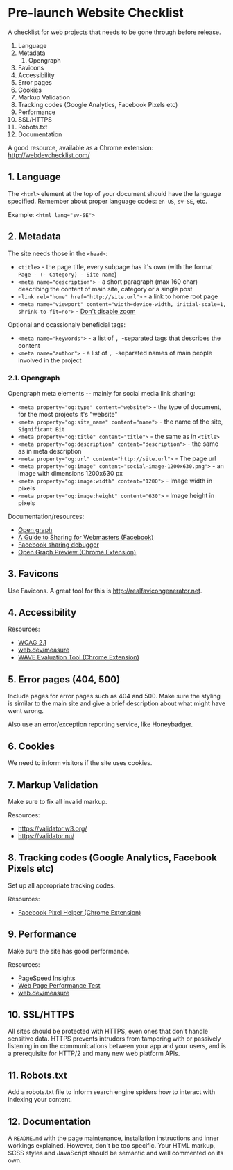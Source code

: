 # Pre-launch Website Checklist
A checklist for web projects that needs to be gone through before release.

1. Language
2. Metadata
    1. Opengraph
3. Favicons
4. Accessibility
5. Error pages
6. Cookies
7. Markup Validation
8. Tracking codes (Google Analytics, Facebook Pixels etc)
9. Performance
10. SSL/HTTPS
11. Robots.txt
12. Documentation

A good resource, available as a Chrome extension: http://webdevchecklist.com/

## 1. Language

The `<html>` element at the top of your document should have the language specified. Remember about proper language codes: `en-US`, `sv-SE`, etc.

Example: `<html lang="sv-SE">`


## 2. Metadata

The site needs those in the `<head>`:

- `<title>` - the page title, every subpage has it's own (with the format `Page - (- Category) - Site name`)
- `<meta name="description">` - a short paragraph (max 160 char) describing the content of main site, category or a single post
- `<link rel="home" href="http://site.url">` - a link to home root page
- `<meta name="viewport" content="width=device-width, initial-scale=1, shrink-to-fit=no">` - [Don't disable zoom](http://adrianroselli.com/2015/10/dont-disable-zoom.html)

Optional and ocassionaly beneficial tags:

- `<meta name="keywords">` - a list of `, `-separated tags that describes the content
- `<meta name="author">` - a list of `, `-separated names of main people involved in the project


### 2.1. Opengraph

Opengraph meta elements -- mainly for social media link sharing:

- `<meta property="og:type" content="website">` - the type of document, for the most projects it's "website"
- `<meta property="og:site_name" content="name">` - the name of the site, `Significant Bit`
- `<meta property="og:title" content="title">` - the same as in `<title>`
- `<meta property="og:description" content="description">` - the same as in meta description
- `<meta property="og:url" content="http://site.url">` - The page url
- `<meta property="og:image" content="social-image-1200x630.png">` - an image with dimensions 1200x630 px
- `<meta property="og:image:width" content="1200">` - Image width in pixels
- `<meta property="og:image:height" content="630">` - Image height in pixels

Documentation/resources:
- [Open graph](http://ogp.me/)
- [A Guide to Sharing for Webmasters (Facebook)](https://developers.facebook.com/docs/sharing/webmasters#media)
- [Facebook sharing debugger](https://developers.facebook.com/tools/debug/)
- [Open Graph Preview (Chrome Extension)](https://chrome.google.com/webstore/detail/open-graph-preview/ehaigphokkgebnmdiicabhjhddkaekgh)


## 3. Favicons

Use Favicons. A great tool for this is http://realfavicongenerator.net.


## 4. Accessibility

Resources:
- [WCAG 2.1](https://www.w3.org/TR/WCAG21/)
- [web.dev/measure](https://web.dev/measure/)
- [WAVE Evaluation Tool (Chrome Extension)](https://chrome.google.com/webstore/detail/wave-evaluation-tool/jbbplnpkjmmeebjpijfedlgcdilocofh)


## 5. Error pages (404, 500)

Include pages for error pages such as 404 and 500. Make sure the styling is similar to the main site and give a brief description about what might have went wrong.

Also use an error/exception reporting service, like Honeybadger.


## 6. Cookies

We need to inform visitors if the site uses cookies.


## 7. Markup Validation

Make sure to fix all invalid markup.

Resources:
- https://validator.w3.org/
- https://validator.nu/


## 8. Tracking codes (Google Analytics, Facebook Pixels etc)

Set up all appropriate tracking codes.

Resources:
- [Facebook Pixel Helper (Chrome Extension)](https://developers.facebook.com/docs/facebook-pixel/support/pixel-helper)


## 9. Performance

Make sure the site has good performance.

Resources:
- [PageSpeed Insights](http://developers.google.com/speed/pagespeed/insights/)
- [Web Page Performance Test](http://www.webpagetest.org/)
- [web.dev/measure](https://web.dev/measure/)

## 10. SSL/HTTPS

All sites should be protected with HTTPS, even ones that don't handle sensitive data. HTTPS prevents intruders from tampering with or passively listening in on the communications between your app and your users, and is a prerequisite for HTTP/2 and many new web platform APIs. 

## 11. Robots.txt

Add a robots.txt file to inform search engine spiders how to interact with indexing your content.

## 12. Documentation

A `README.md` with the page maintenance, installation instructions and inner workings explained. However, don't be too specific. Your HTML markup, SCSS styles and JavaScript should be semantic and well commented on its own.
